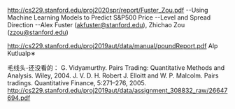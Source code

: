 http://cs229.stanford.edu/proj2020spr/report/Fuster_Zou.pdf
--Using Machine Learning Models to Predict S&P500 Price
--Level and Spread Direction
--Alex Fuster (akfuster@stanford.edu), Zhichao Zou (zzou@stanford.edu)

http://cs229.stanford.edu/proj2019aut/data/manual/poundReport.pdf
Alp Kutlualp∗



毛线头-还没看的：
G. Vidyamurthy. Pairs Trading: Quantitative Methods and Analysis. Wiley, 2004.
J. V. D. H. Robert J. Elloitt and W. P. Malcolm. Pairs tradings. Quantitative Finance, 5:271–276, 2005.
http://cs229.stanford.edu/proj2019aut/data/assignment_308832_raw/26647694.pdf

